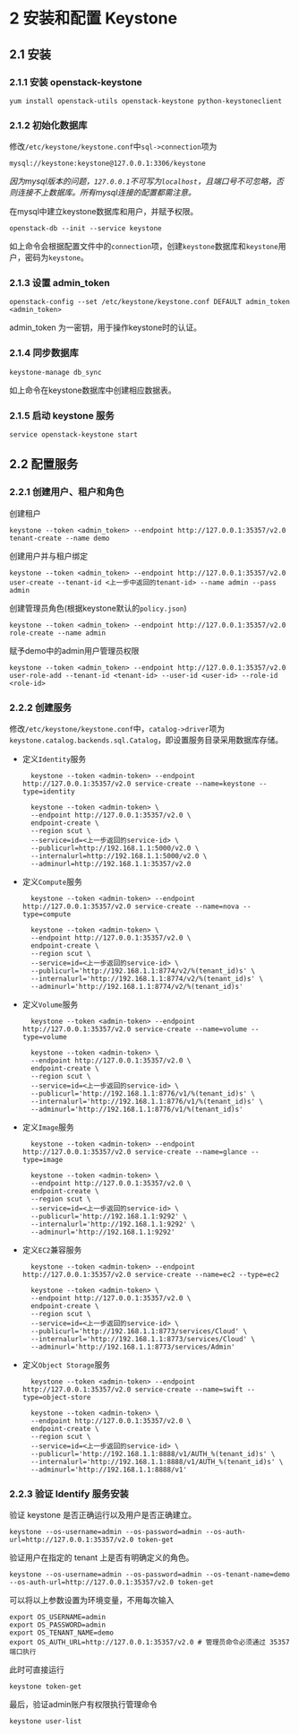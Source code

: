 # 2 安装和配置 Keystone

## 2.1 安装

### 2.1.1 安装 openstack-keystone

    yum install openstack-utils openstack-keystone python-keystoneclient
    
### 2.1.2 初始化数据库

修改`/etc/keystone/keystone.conf`中`sql->connection`项为
    
    mysql://keystone:keystone@127.0.0.1:3306/keystone
    
*因为mysql版本的问题，`127.0.0.1`不可写为`localhost`，且端口号不可忽略，否则连接不上数据库。所有mysql连接的配置都需注意。*
    
在mysql中建立keystone数据库和用户，并赋予权限。
    
    openstack-db --init --service keystone
    
如上命令会根据配置文件中的`connection`项，创建`keystone`数据库和`keystone`用户，密码为`keystone`。

### 2.1.3 设置 admin_token
    
    openstack-config --set /etc/keystone/keystone.conf DEFAULT admin_token <admin_token>
    
admin_token 为一密钥，用于操作keystone时的认证。

### 2.1.4 同步数据库

    keystone-manage db_sync

如上命令在keystone数据库中创建相应数据表。

### 2.1.5 启动 keystone 服务

    service openstack-keystone start

## 2.2 配置服务

### 2.2.1 创建用户、租户和角色

创建租户

    keystone --token <admin_token> --endpoint http://127.0.0.1:35357/v2.0 tenant-create --name demo
    
创建用户并与租户绑定

    keystone --token <admin_token> --endpoint http://127.0.0.1:35357/v2.0 user-create --tenant-id <上一步中返回的tenant-id> --name admin --pass admin
    
创建管理员角色(根据keystone默认的`policy.json`)

    keystone --token <admin_token> --endpoint http://127.0.0.1:35357/v2.0 role-create --name admin
 
赋予demo中的admin用户管理员权限

    keystone --token <admin_token> --endpoint http://127.0.0.1:35357/v2.0 user-role-add --tenant-id <tenant-id> --user-id <user-id> --role-id <role-id>

### 2.2.2 创建服务
    
修改`/etc/keystone/keystone.conf`中，`catalog->driver`项为`keystone.catalog.backends.sql.Catalog`，即设置服务目录采用数据库存储。

* 定义`Identity`服务

        keystone --token <admin-token> --endpoint http://127.0.0.1:35357/v2.0 service-create --name=keystone --type=identity

        keystone --token <admin-token> \
        --endpoint http://127.0.0.1:35357/v2.0 \
        endpoint-create \
        --region scut \
        --service=id=<上一步返回的service-id> \
        --publicurl=http://192.168.1.1:5000/v2.0 \
        --internalurl=http://192.168.1.1:5000/v2.0 \
        --adminurl=http://192.168.1.1:35357/v2.0

* 定义`Compute`服务

        keystone --token <admin-token> --endpoint http://127.0.0.1:35357/v2.0 service-create --name=nova --type=compute

        keystone --token <admin-token> \
        --endpoint http://127.0.0.1:35357/v2.0 \
        endpoint-create \
        --region scut \
        --service=id=<上一步返回的service-id> \
        --publicurl='http://192.168.1.1:8774/v2/%(tenant_id)s' \
        --internalurl='http://192.168.1.1:8774/v2/%(tenant_id)s' \
        --adminurl='http://192.168.1.1:8774/v2/%(tenant_id)s'
    
* 定义`Volume`服务

        keystone --token <admin-token> --endpoint http://127.0.0.1:35357/v2.0 service-create --name=volume --type=volume

        keystone --token <admin-token> \
        --endpoint http://127.0.0.1:35357/v2.0 \
        endpoint-create \
        --region scut \
        --service=id=<上一步返回的service-id> \
        --publicurl='http://192.168.1.1:8776/v1/%(tenant_id)s' \
        --internalurl='http://192.168.1.1:8776/v1/%(tenant_id)s' \
        --adminurl='http://192.168.1.1:8776/v1/%(tenant_id)s'

* 定义`Image`服务

        keystone --token <admin-token> --endpoint http://127.0.0.1:35357/v2.0 service-create --name=glance --type=image

        keystone --token <admin-token> \
        --endpoint http://127.0.0.1:35357/v2.0 \
        endpoint-create \
        --region scut \
        --service=id=<上一步返回的service-id> \
        --publicurl='http://192.168.1.1:9292' \
        --internalurl='http://192.168.1.1:9292' \
        --adminurl='http://192.168.1.1:9292'
   
* 定义`EC2`兼容服务

        keystone --token <admin-token> --endpoint http://127.0.0.1:35357/v2.0 service-create --name=ec2 --type=ec2

        keystone --token <admin-token> \
        --endpoint http://127.0.0.1:35357/v2.0 \
        endpoint-create \
        --region scut \
        --service=id=<上一步返回的service-id> \
        --publicurl='http://192.168.1.1:8773/services/Cloud' \
        --internalurl='http://192.168.1.1:8773/services/Cloud' \
        --adminurl='http://192.168.1.1:8773/services/Admin'

* 定义`Object Storage`服务

        keystone --token <admin-token> --endpoint http://127.0.0.1:35357/v2.0 service-create --name=swift --type=object-store

        keystone --token <admin-token> \
        --endpoint http://127.0.0.1:35357/v2.0 \
        endpoint-create \
        --region scut \
        --service=id=<上一步返回的service-id> \
        --publicurl='http://192.168.1.1:8888/v1/AUTH_%(tenant_id)s' \
        --internalurl='http://192.168.1.1:8888/v1/AUTH_%(tenant_id)s' \
        --adminurl='http://192.168.1.1:8888/v1'

### 2.2.3 验证 Identify 服务安装

验证 keystone 是否正确运行以及用户是否正确建立。

    keystone --os-username=admin --os-password=admin --os-auth-url=http://127.0.0.1:35357/v2.0 token-get
    
验证用户在指定的 tenant 上是否有明确定义的角色。

    keystone --os-username=admin --os-password=admin --os-tenant-name=demo --os-auth-url=http://127.0.0.1:35357/v2.0 token-get
    
可以将以上参数设置为环境变量，不用每次输入

    export OS_USERNAME=admin
    export OS_PASSWORD=admin
    export OS_TENANT_NAME=demo
    export OS_AUTH_URL=http://127.0.0.1:35357/v2.0 # 管理员命令必须通过 35357 端口执行

此时可直接运行

    keystone token-get
    
最后，验证admin账户有权限执行管理命令
    
    keystone user-list

